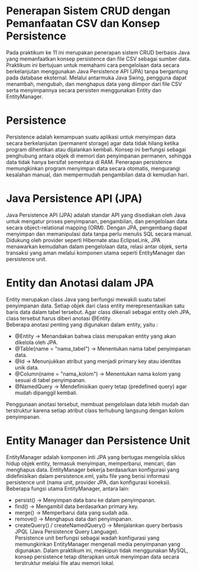# Penerapan Sistem CRUD dengan Pemanfaatan CSV dan Konsep Persistence
Pada praktikum ke 11 ini merupakan penerapan sistem CRUD berbasis Java yang memanfaatkan konsep persistence dan file CSV sebagai sumber data. Praktikum ini bertujuan untuk memahami cara pengelolaan data secara berkelanjutan menggunakan Java Persistence API (JPA) tanpa bergantung pada database eksternal. Melalui antarmuka Java Swing, pengguna dapat menambah, mengubah, dan menghapus data yang diimpor dari file CSV serta menyimpannya secara persisten menggunakan Entity dan EntityManager.

# Persistence
Persistence adalah kemampuan suatu aplikasi untuk menyimpan data secara berkelanjutan (permanent storage) agar data tidak hilang ketika program dihentikan atau dijalankan kembali. Konsep ini berfungsi sebagai penghubung antara objek di memori dan penyimpanan permanen, sehingga data tidak hanya bersifat sementara di RAM. Penerapan persistence memungkinkan program menyimpan data secara otomatis, mengurangi kesalahan manual, dan mempermudah pengambilan data di kemudian hari.

# Java Persistence API (JPA)
Java Persistence API (JPA) adalah standar API yang disediakan oleh Java untuk mengatur proses penyimpanan, pengambilan, dan pengelolaan data secara object-relational mapping (ORM). Dengan JPA, pengembang dapat menyimpan dan memanipulasi data tanpa perlu menulis SQL secara manual. Didukung oleh provider seperti Hibernate atau EclipseLink, JPA menawarkan kemudahan dalam pengelolaan data, relasi antar objek, serta transaksi yang aman melalui komponen utama seperti EntityManager dan persistence unit.

# Entity dan Anotasi dalam JPA
Entity merupakan class Java yang berfungsi mewakili suatu tabel penyimpanan data. Setiap objek dari class entity merepresentasikan satu baris data dalam tabel tersebut.
Agar class dikenali sebagai entity oleh JPA, class tersebut harus diberi anotasi @Entity. <br>
Beberapa anotasi penting yang digunakan dalam entity, yaitu : <br>
- @Entity → Menandakan bahwa class merupakan entity yang akan dikelola oleh JPA.
- @Table(name = "nama_tabel") → Menentukan nama tabel penyimpanan data.
- @Id → Menunjukkan atribut yang menjadi primary key atau identitas unik data.
- @Column(name = "nama_kolom") → Menentukan nama kolom yang sesuai di tabel penyimpanan.
- @NamedQuery → Mendefinisikan query tetap (predefined query) agar mudah dipanggil kembali. <br>

Penggunaan anotasi tersebut, membuat pengelolaan data lebih mudah dan terstruktur karena setiap atribut class terhubung langsung dengan kolom penyimpanan.

# Entity Manager dan Persistence Unit
EntityManager adalah komponen inti JPA yang bertugas mengelola siklus hidup objek entity, termasuk menyimpan, memperbarui, mencari, dan menghapus data. EntityManager bekerja berdasarkan konfigurasi yang didefinisikan dalam persistence.xml, yaitu file yang berisi informasi persistence unit (nama unit, provider JPA, dan konfigurasi koneksi). <br>
Beberapa fungsi utama EntityManager, antara lain: <br>
- persist() → Menyimpan data baru ke dalam penyimpanan.
- find() → Mengambil data berdasarkan primary key.
- merge() → Memperbarui data yang sudah ada.
- remove() → Menghapus data dari penyimpanan.
- createQuery() / createNamedQuery() → Menjalankan query berbasis JPQL (Java Persistence Query Language). <br>
Persistence unit berfungsi sebagai wadah konfigurasi yang memungkinkan EntityManager mengenali media penyimpanan yang digunakan. Dalam praktikum ini, meskipun tidak menggunakan MySQL, konsep persistence tetap diterapkan untuk menyimpan data secara terstruktur melalui file atau memori lokal.






